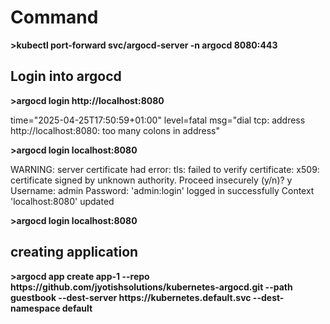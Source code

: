 <h1>Command</h1>


<strong> >kubectl port-forward svc/argocd-server -n argocd 8080:443 </strong>

<h2>Login into argocd</h2>
<strong> >argocd login http://localhost:8080 </strong>

time="2025-04-25T17:50:59+01:00" level=fatal msg="dial tcp: address http://localhost:8080: too many colons in address"

<strong> >argocd login localhost:8080 </strong>

WARNING: server certificate had error: tls: failed to verify certificate: x509: certificate signed by unknown authority. Proceed insecurely (y/n)? y
Username: admin
Password:
'admin:login' logged in successfully
Context 'localhost:8080' updated

<strong> >argocd login localhost:8080 </strong>

<h2>creating application</h2>
<strong>>argocd app create app-1 --repo https://github.com/jyotishsolutions/kubernetes-argocd.git --path guestbook --dest-server https://kubernetes.default.svc --dest-namespace default </strong>


